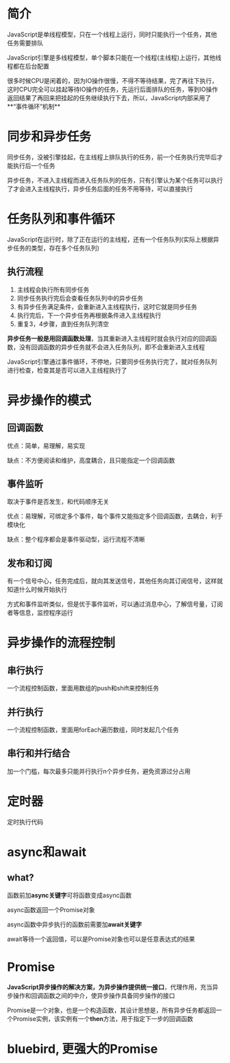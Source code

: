 # 简介
JavaScript是单线程模型，只在一个线程上运行，同时只能执行一个任务，其他任务需要排队

JavaScript引擎是多线程模型，单个脚本只能在一个线程(主线程)上运行，其他线程都在后台配置

很多时候CPU是闲着的，因为IO操作很慢，不得不等待结果，完了再往下执行，这时CPU完全可以挂起等待IO操作的任务，先运行后面排队的任务，等到IO操作返回结果了再回来把挂起的任务继续执行下去，所以，JavaScript内部采用了**“事件循环”机制**
# 同步和异步任务
同步任务，没被引擎挂起，在主线程上排队执行的任务，前一个任务执行完毕后才能执行后一个任务

异步任务，不进入主线程而进入任务队列的任务，只有引擎认为某个任务可以执行了才会进入主线程执行，异步任务后面的任务不用等待，可以直接执行
# 任务队列和事件循环
JavaScript在运行时，除了正在运行的主线程，还有一个任务队列(实际上根据异步任务的类型，存在多个任务队列)
## 执行流程
1. 主线程会执行所有同步任务
2. 同步任务执行完后会查看任务队列中的异步任务
3. 有异步任务满足条件，会重新进入主线程执行，这时它就是同步任务
4. 执行完后，下一个异步任务再根据条件进入主线程执行
5. 重复3，4步骤，直到任务队列清空

**异步任务一般是用回调函数处理**，当其重新进入主线程时就会执行对应的回调函数，没有回调函数的异步任务就不会进入任务队列，即不会重新进入主线程

JavaScript引擎通过事件循环，不停地，只要同步任务执行完了，就对任务队列进行检查，检查其是否可以进入主线程执行了
# 异步操作的模式
## 回调函数
优点：简单，易理解，易实现

缺点：不方便阅读和维护，高度耦合，且只能指定一个回调函数
## 事件监听
取决于事件是否发生，和代码顺序无关

优点：易理解，可绑定多个事件，每个事件又能指定多个回调函数，去耦合，利于模块化

缺点：整个程序都会是事件驱动型，运行流程不清晰
## 发布和订阅
有一个信号中心，任务完成后，就向其发送信号，其他任务向其订阅信号，这样就知道什么时候开始执行

方式和事件监听类似，但是优于事件监听，可以通过消息中心，了解信号量，订阅者等信息，监控程序运行
# 异步操作的流程控制
## 串行执行
一个流程控制函数，里面用数组的push和shift来控制任务
## 并行执行
一个流程控制函数，里面用forEach遍历数组，同时发起几个任务
## 串行和并行结合
加一个门槛，每次最多只能并行执行n个异步任务，避免资源过分占用
# 定时器
定时执行代码

# async和await
## what?
函数前加**async关键字**可将函数变成async函数

async函数返回一个Promise对象

async函数中异步执行的函数前需要加**await关键字**

await等待一个返回值，可以是Promise对象也可以是任意表达式的结果

# Promise
**JavaScript异步操作的解决方案，为异步操作提供统一接口**，代理作用，充当异步操作和回调函数之间的中介，使异步操作具备同步操作的接口

Promise是一个对象，也是一个构造函数，其设计思想是，所有异步任务都返回一个Promise实例，该实例有一个**then**方法，用于指定下一步的回调函数



# bluebird, 更强大的Promise